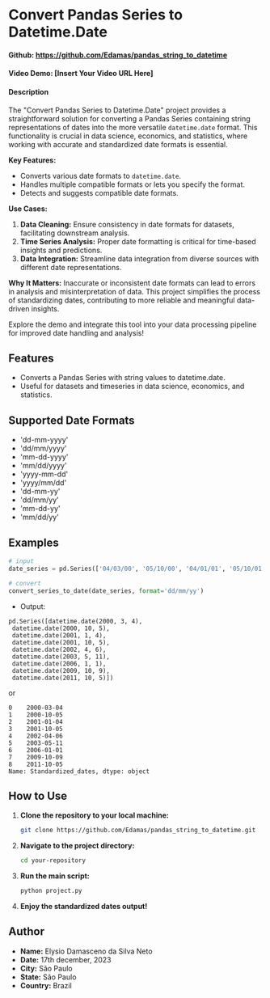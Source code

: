 # Convert Pandas Series to Datetime.Date

#### Github: https://github.com/Edamas/pandas_string_to_datetime
#### Video Demo: [Insert Your Video URL Here]
#### Description

The "Convert Pandas Series to Datetime.Date" project provides a straightforward solution for converting a Pandas Series containing string representations of dates into the more versatile `datetime.date` format. This functionality is crucial in data science, economics, and statistics, where working with accurate and standardized date formats is essential.

**Key Features:**
- Converts various date formats to `datetime.date`.
- Handles multiple compatible formats or lets you specify the format.
- Detects and suggests compatible date formats.

**Use Cases:**
1. **Data Cleaning:** Ensure consistency in date formats for datasets, facilitating downstream analysis.
2. **Time Series Analysis:** Proper date formatting is critical for time-based insights and predictions.
3. **Data Integration:** Streamline data integration from diverse sources with different date representations.

**Why It Matters:**
Inaccurate or inconsistent date formats can lead to errors in analysis and misinterpretation of data. This project simplifies the process of standardizing dates, contributing to more reliable and meaningful data-driven insights.

Explore the demo and integrate this tool into your data processing pipeline for improved date handling and analysis!


## Features

- Converts a Pandas Series with string values to datetime.date.
- Useful for datasets and timeseries in data science, economics, and statistics.

## Supported Date Formats

- 'dd-mm-yyyy'
- 'dd/mm/yyyy'
- 'mm-dd-yyyy'
- 'mm/dd/yyyy'
- 'yyyy-mm-dd'
- 'yyyy/mm/dd'
- 'dd-mm-yy'
- 'dd/mm/yy'
- 'mm-dd-yy'
- 'mm/dd/yy'

## Examples

```python
# input
date_series = pd.Series(['04/03/00', '05/10/00', '04/01/01', '05/10/01', '06/04/02', '11/05/03', '01/01/06', '09/10/09', '05/10/11'])

# convert
convert_series_to_date(date_series, format='dd/mm/yy')
```

- Output:
```
pd.Series([datetime.date(2000, 3, 4),
 datetime.date(2000, 10, 5),
 datetime.date(2001, 1, 4),
 datetime.date(2001, 10, 5),
 datetime.date(2002, 4, 6),
 datetime.date(2003, 5, 11),
 datetime.date(2006, 1, 1),
 datetime.date(2009, 10, 9),
 datetime.date(2011, 10, 5)])
```
or
```
0    2000-03-04
1    2000-10-05
2    2001-01-04
3    2001-10-05
4    2002-04-06
5    2003-05-11
6    2006-01-01
7    2009-10-09
8    2011-10-05
Name: Standardized_dates, dtype: object
```

## How to Use

1. **Clone the repository to your local machine:**

    ```bash
    git clone https://github.com/Edamas/pandas_string_to_datetime.git
    ```

2. **Navigate to the project directory:**

    ```bash
    cd your-repository
    ```

3. **Run the main script:**

    ```bash
    python project.py
    ```

4. **Enjoy the standardized dates output!**


## Author

- **Name:** Elysio Damasceno da Silva Neto
- **Date:** 17th december, 2023
- **City:** São Paulo
- **State:** São Paulo
- **Country:** Brazil
